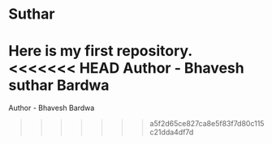 # Suthar
Here is my first repository.
<br>
<<<<<<< HEAD
Author - Bhavesh suthar Bardwa
=======
Author - Bhavesh Bardwa
>>>>>>> a5f2d65ce827ca8e5f83f7d80c115c21dda4df7d
